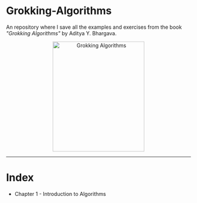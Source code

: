 # Grokking-Algorithms
 An repository where I save all the examples and exercises from the book *"Grokking Algorithms"* by Aditya Y. Bhargava.

<p align="center">
<img src="https://m.media-amazon.com/images/I/91p7WLtvCAL.jpg" alt="Grokking Algorithms" style="height: 300px; width:250px;"/>
</p>

---
# Index

- Chapter 1 - Introduction to Algorithms